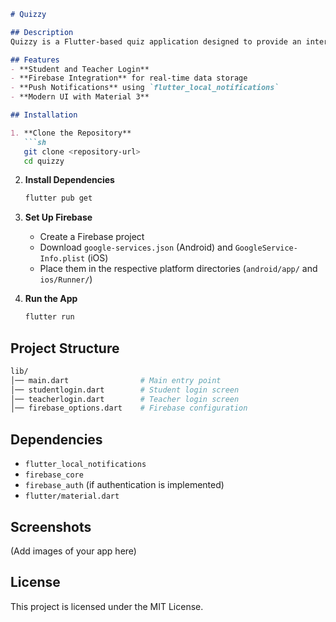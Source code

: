 ```md
# Quizzy  

## Description  
Quizzy is a Flutter-based quiz application designed to provide an interactive and engaging classroom experience. The app allows students and teachers to log in, participate in quiz sessions, and receive notifications.  

## Features  
- **Student and Teacher Login**  
- **Firebase Integration** for real-time data storage  
- **Push Notifications** using `flutter_local_notifications`  
- **Modern UI with Material 3**  

## Installation  

1. **Clone the Repository**  
   ```sh
   git clone <repository-url>
   cd quizzy
   ```

2. **Install Dependencies**  
   ```sh
   flutter pub get
   ```

3. **Set Up Firebase**  
   - Create a Firebase project  
   - Download `google-services.json` (Android) and `GoogleService-Info.plist` (iOS)  
   - Place them in the respective platform directories (`android/app/` and `ios/Runner/`)  

4. **Run the App**  
   ```sh
   flutter run
   ```

## Project Structure  
```sh
lib/
│── main.dart                # Main entry point  
│── studentlogin.dart        # Student login screen  
│── teacherlogin.dart        # Teacher login screen  
│── firebase_options.dart    # Firebase configuration  
```

## Dependencies  
- `flutter_local_notifications`  
- `firebase_core`  
- `firebase_auth` (if authentication is implemented)  
- `flutter/material.dart`  

## Screenshots  
(Add images of your app here)  

## License  
This project is licensed under the MIT License.  
```

